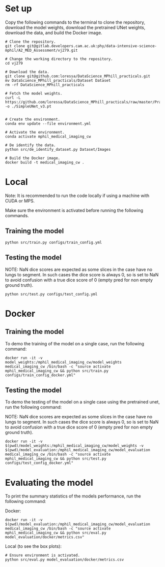 # Set up

Copy the following commands to the terminal to clone the repository, download the model weights, download the pretrained UNet weights, download the data, and build the Docker image.
```
# Clone the repository.
git clone git@gitlab.developers.cam.ac.uk:phy/data-intensive-science-mphil/A2_MED_Assessment/vj279.git

# Change the working directory to the repository.
cd vj279

# Download the data.
git clone git@github.com:loressa/DataScience_MPhill_practicals.git
mv DataScience_MPhill_practicals/Dataset Dataset
rm -rf DataScience_MPhill_practicals

# Fetch the model weights.
curl -L https://github.com/loressa/DataScience_MPhill_practicals/raw/master/Practical3/SimpleUNet_v3.pt -o ./SimpleUNet_v3.pt


# Create the environment.
conda env update --file environment.yml

# Activate the environment.
conda activate mphil_medical_imaging_cw

# De identify the data.
python src/de_identify_dataset.py Dataset/Images

# Build the Docker image.
docker build -t medical_imaging_cw .
```
# Local
Note: It is recommended to run the code locally if using a machine with CUDA or MPS. 

Make sure the environment is activated before running the following commands.
## Training the model
```
python src/train.py configs/train_config.yml
```

## Testing the model
NOTE: NaN dice scores are expected as some slices in the case have no lungs to
segment. In such cases the dice score is always 0, so is set to NaN to avoid
confusion with a true dice score of 0 (empty pred for non empty ground truth).
``` 
python src/test.py configs/test_config.yml
```

# Docker
## Training the model
To demo the training of the model on a single case, run the following command:

```
docker run -it -v model_weights:/mphil_medical_imaging_cw/model_weights medical_imaging_cw /bin/bash -c "source activate mphil_medical_imaging_cw && python src/train.py configs/train_config_docker.yml"
```

## Testing the model

To demo the testing of the model on a single case using the pretrained unet, run the following command:

NOTE: NaN dice scores are expected as some slices in the case have no lungs to
segment. In such cases the dice score is always 0, so is set to NaN to avoid
confusion with a true dice score of 0 (empty pred for non empty ground truth).

```
docker run -it -v $(pwd)/model_weights:/mphil_medical_imaging_cw/model_weights -v $(pwd)/model_evaluation:/mphil_medical_imaging_cw/model_evaluation medical_imaging_cw /bin/bash -c "source activate mphil_medical_imaging_cw && python src/test.py configs/test_config_docker.yml"
```

# Evaluating the model

To print the summary statistics of the models performance, run the following command:

Docker:
```
docker run -it -v $(pwd)/model_evaluation:/mphil_medical_imaging_cw/model_evaluation medical_imaging_cw /bin/bash -c "source activate mphil_medical_imaging_cw && python src/eval.py model_evaluation/docker/metrics.csv"
```

Local (to see the box plots):
```
# Ensure environment is activated.
python src/eval.py model_evaluation/docker/metrics.csv
```
